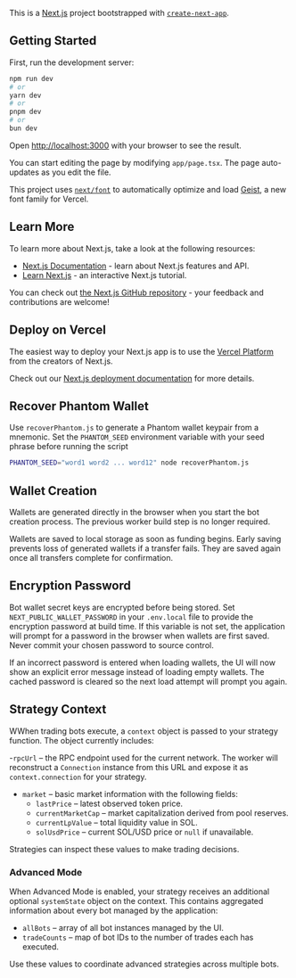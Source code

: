 This is a [Next.js](https://nextjs.org) project bootstrapped with [`create-next-app`](https://nextjs.org/docs/app/api-reference/cli/create-next-app).

## Getting Started

First, run the development server:

```bash
npm run dev
# or
yarn dev
# or
pnpm dev
# or
bun dev
```

Open [http://localhost:3000](http://localhost:3000) with your browser to see the result.

You can start editing the page by modifying `app/page.tsx`. The page auto-updates as you edit the file.

This project uses [`next/font`](https://nextjs.org/docs/app/building-your-application/optimizing/fonts) to automatically optimize and load [Geist](https://vercel.com/font), a new font family for Vercel.

## Learn More

To learn more about Next.js, take a look at the following resources:

- [Next.js Documentation](https://nextjs.org/docs) - learn about Next.js features and API.
- [Learn Next.js](https://nextjs.org/learn) - an interactive Next.js tutorial.

You can check out [the Next.js GitHub repository](https://github.com/vercel/next.js) - your feedback and contributions are welcome!

## Deploy on Vercel

The easiest way to deploy your Next.js app is to use the [Vercel Platform](https://vercel.com/new?utm_medium=default-template&filter=next.js&utm_source=create-next-app&utm_campaign=create-next-app-readme) from the creators of Next.js.

Check out our [Next.js deployment documentation](https://nextjs.org/docs/app/building-your-application/deploying) for more details.
## Recover Phantom Wallet

Use `recoverPhantom.js` to generate a Phantom wallet keypair from a mnemonic. Set the `PHANTOM_SEED` environment variable with your seed phrase before running the script

```bash
PHANTOM_SEED="word1 word2 ... word12" node recoverPhantom.js
```

## Wallet Creation

Wallets are generated directly in the browser when you start the bot creation process. The previous worker build step is no longer required.

Wallets are saved to local storage as soon as funding begins. Early saving
prevents loss of generated wallets if a transfer fails. They are saved again
once all transfers complete for confirmation.

## Encryption Password

Bot wallet secret keys are encrypted before being stored. Set
`NEXT_PUBLIC_WALLET_PASSWORD` in your `.env.local` file to provide the
encryption password at build time. If this variable is not set, the application
will prompt for a password in the browser when wallets are first saved. Never
commit your chosen password to source control.

If an incorrect password is entered when loading wallets, the UI will now show
an explicit error message instead of loading empty wallets. The cached password
is cleared so the next load attempt will prompt you again.


## Strategy Context

WWhen trading bots execute, a `context` object is passed to your strategy
function. The object currently includes:

-`rpcUrl` – the RPC endpoint used for the current network. The worker will
  reconstruct a `Connection` instance from this URL and expose it as
  `context.connection` for your strategy.
- `market` – basic market information with the following fields:
  - `lastPrice` – latest observed token price.
  - `currentMarketCap` – market capitalization derived from pool reserves.
  - `currentLpValue` – total liquidity value in SOL.
  - `solUsdPrice` – current SOL/USD price or `null` if unavailable.

Strategies can inspect these values to make trading decisions.

### Advanced Mode

When Advanced Mode is enabled, your strategy receives an additional optional
`systemState` object on the context. This contains aggregated information about
every bot managed by the application:

- `allBots` – array of all bot instances managed by the UI.
- `tradeCounts` – map of bot IDs to the number of trades each has executed.

Use these values to coordinate advanced strategies across multiple bots.